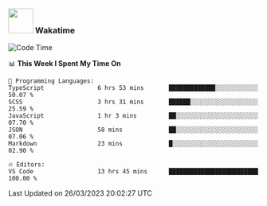 ### <img src="https://media.giphy.com/media/VgCDAzcKvsR6OM0uWg/giphy.gif" width="50"> Wakatime

  <!--START_SECTION:waka-->
![Code Time](http://img.shields.io/badge/Code%20Time-1%2C334%20hrs%2059%20mins-blue)

📊 **This Week I Spent My Time On** 

```text
💬 Programming Languages: 
TypeScript               6 hrs 53 mins       █████████████░░░░░░░░░░░░   50.07 % 
SCSS                     3 hrs 31 mins       ██████░░░░░░░░░░░░░░░░░░░   25.59 % 
JavaScript               1 hr 3 mins         ██░░░░░░░░░░░░░░░░░░░░░░░   07.70 % 
JSON                     58 mins             ██░░░░░░░░░░░░░░░░░░░░░░░   07.06 % 
Markdown                 23 mins             █░░░░░░░░░░░░░░░░░░░░░░░░   02.90 % 

🔥 Editors: 
VS Code                  13 hrs 45 mins      █████████████████████████   100.00 % 
```


 Last Updated on 26/03/2023 20:02:27 UTC
<!--END_SECTION:waka-->
